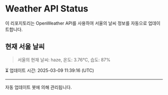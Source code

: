 
# Weather API Status

이 리포지토리는 OpenWeather API를 사용하여 서울의 날씨 정보를 자동으로 업데이트합니다.

## 현재 서울 날씨
> 서울의 현재 날씨: haze, 온도: 3.76°C, 습도: 87%

⏳ 업데이트 시간: 2025-03-09 11:39:16 (UTC)

---
자동 업데이트 봇에 의해 관리됩니다.
